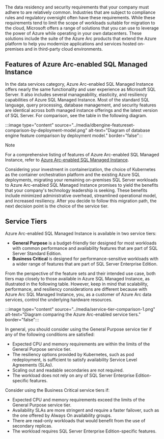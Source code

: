 The data residency and security requirements that your company must adhere to are relatively common. Industries that are subject to compliance rules and regulatory oversight often have these requirements. While these requirements tend to limit the scope of workloads suitable for migration to the cloud, Microsoft offers a range of solutions that you can use to leverage the power of Azure while operating in your own datacenters. These solutions include the suite of the Azure Arc products that extend the Azure platform to help you modernize applications and services hosted on-premises and in third-party cloud environments.

## Features of Azure Arc-enabled SQL Managed Instance

In the data services category, Azure Arc-enabled SQL Managed Instance offers nearly the same functionality and user experience as Microsoft SQL Server. It also includes several manageability, elasticity, and resiliency capabilities of Azure SQL Managed Instance. Most of the standard SQL language, query processing, database management, and security features are identical across both managed instance offerings and the latest version of SQL Server. For comparison, see the table in the following diagram.

:::image type="content" source="../media/dbengine-featureset-comparison-by-deployment-model.png" alt-text="Diagram of database engine feature comparison by deployment model." border="false":::

> [!NOTE]
> For a comprehensive listing of features of Azure Arc-enabled SQL Managed Instance, refer to [Azure Arc-enabled SQL Managed Instance](/azure/azure-arc/data/managed-instance-features).

Considering your investment in containerization, the choice of Kubernetes as the container orchestration platform and the existing Azure SQL deployments, migrating your remaining on-premises SQL Server workloads to Azure Arc-enabled SQL Managed Instance promises to yield the benefits that your company's technology leadership is seeking. These benefits include minimized administrative overhead, streamlined operational model, and increased resiliency. After you decide to follow this migration path, the next decision point is the choice of the service tier.

## Service Tiers

Azure Arc-enabled SQL Managed Instance is available in two service tiers:

- **General Purpose** is a budget-friendly tier designed for most workloads with common performance and availability features that are part of SQL Server Standard Edition.
- **Business Critical** is designed for performance-sensitive workloads with a wider range of features that are part of SQL Server Enterprise Edition.

From the perspective of the feature sets and their intended use case, both tiers map closely to those available in Azure SQL Managed Instance, as illustrated in the following table. However, keep in mind that scalability, performance, and resiliency considerations are different because with Azure Arc SQL Managed Instance, you, as a customer of Azure Arc data services, control the underlying hardware resources.

:::image type="content" source="../media/service-tier-comparison-1.png" alt-text="Diagram comparing the Azure Arc-enabled service tiers." border="false":::

In general, you should consider using the General Purpose service tier if any of the following conditions are satisfied:

- Expected CPU and memory requirements are within the limits of the General Purpose service tier.
- The resiliency options provided by Kubernetes, such as pod redeployment, is sufficient to satisfy availability Service Level Agreements (SLAs).
- Scaling out and readable secondaries are not required.
- The workload does not rely on any of SQL Server Enterprise Edition-specific features.

Consider using the Business Critical service tiers if:

- Expected CPU and memory requirements exceed the limits of the General Purpose service tier.
- Availability SLAs are more stringent and require a faster failover, such as the one offered by Always On availability groups.
- There are read-only workloads that would benefit from the use of secondary replicas.
- The workload requires SQL Server Enterprise Edition-specific features.
